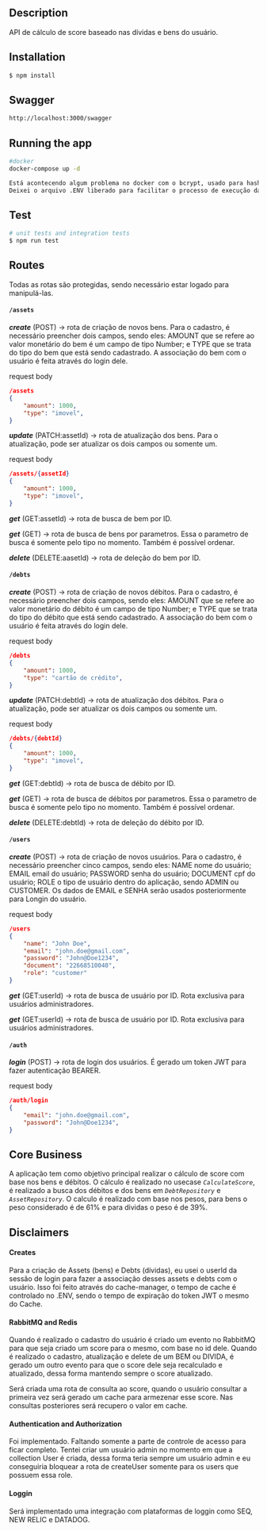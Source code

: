 ## Description

API de cálculo de score baseado nas dívidas e bens do usuário.

## Installation

```bash
$ npm install
```

## Swagger

```bash
http://localhost:3000/swagger
```

## Running the app

```bash
#docker
docker-compose up -d

Está acontecendo algum problema no docker com o bcrypt, usado para hash de senha, que está travando a subida da aplicação pelo docker. Para rodar a aplicação basta rodar o comando acima que irá subir o RabbitMQ e o Mongo via docker e rodar a aplicação via NPM RUN START
Deixei o arquivo .ENV liberado para facilitar o processo de execução da aplicação. 
```

## Test

```bash
# unit tests and integration tests
$ npm run test
```

## Routes
Todas as rotas são protegidas, sendo necessário estar logado para manipulá-las.

#### <code>/assets</code>

_**create**_ (POST) -> rota de criação de novos bens. Para o cadastro, é necessário preencher dois campos, sendo eles: AMOUNT que se refere ao valor monetário do bem é um campo de tipo Number; e TYPE que se trata do tipo do bem que está sendo cadastrado. A associação do bem com o usuário é feita através do login dele.

request body
```json
/assets
{
    "amount": 1000,
    "type": "imovel",
}
```

_**update**_ (PATCH:assetId) -> rota de atualização dos bens. Para o atualização, pode ser atualizar os dois campos ou somente um.

request body
```json
/assets/{assetId}
{
    "amount": 1000,
    "type": "imovel",
}
```

_**get**_ (GET:assetId) -> rota de busca de bem por ID. 

_**get**_ (GET) -> rota de busca de bens por parametros. Essa o parametro de busca é somente pelo tipo no momento. Também é possível ordenar.  

_**delete**_ (DELETE:aasetId) -> rota de deleção do bem por ID.  


#### <code>/debts</code>

_**create**_ (POST) -> rota de criação de novos débitos. Para o cadastro, é necessário preencher dois campos, sendo eles: AMOUNT que se refere ao valor monetário do débito é um campo de tipo Number; e TYPE que se trata do tipo do débito que está sendo cadastrado. A associação do bem com o usuário é feita através do login dele.

request body
```json
/debts
{
    "amount": 1000,
    "type": "cartão de crédito",
}
```

_**update**_ (PATCH:debtId) -> rota de atualização dos débitos. Para o atualização, pode ser atualizar os dois campos ou somente um.

request body
```json
/debts/{debtId}
{
    "amount": 1000,
    "type": "imovel",
}
```

_**get**_ (GET:debtId) -> rota de busca de débito por ID. 

_**get**_ (GET) -> rota de busca de débitos por parametros. Essa o parametro de busca é somente pelo tipo no momento. Também é possível ordenar.  

_**delete**_ (DELETE:debtId) -> rota de deleção do débito por ID.  

#### <code>/users</code>

_**create**_ (POST) -> rota de criação de novos usuários. Para o cadastro, é necessário preencher cinco campos, sendo eles: NAME nome do usuário; EMAIL email do usuário; PASSWORD senha do usuário; DOCUMENT cpf do usuário; ROLE o tipo de usuário dentro do aplicação, sendo ADMIN ou CUSTOMER. Os dados de EMAIL e SENHA serão usados posteriormente para Longin do usuário.

request body
```json
/users
{
    "name": "John Doe",
    "email": "john.doe@gmail.com",
    "password": "John@Doe1234",
    "document": "22668510040",
    "role": "customer"
}
```

_**get**_ (GET:userId) -> rota de busca de usuário por ID. Rota exclusiva para usuários administradores. 

_**get**_ (GET:userId) -> rota de busca de usuário por ID. Rota exclusiva para usuários administradores. 


#### <code>/auth</code>

_**login**_ (POST) -> rota de login dos usuários. É gerado um token JWT para fazer autenticação BEARER.

request body
```json
/auth/login
{
    "email": "john.doe@gmail.com",
    "password": "John@Doe1234",
}
```

## Core Business

A aplicação tem como objetivo principal realizar o cálculo de score com base nos bens e débitos. O cálculo é realizado no usecase _``CalculateScore``_, é realizado a busca dos débitos e dos bens em _``DebtRepository``_ e _``AssetRepository``_. O calculo é realizado com base nos pesos, para bens o peso considerado é de 61% e para dividas o peso é de 39%.

## Disclaimers

#### Creates

Para a criação de Assets (bens) e Debts (dívidas), eu usei o userId da sessão de login para fazer a associação desses assets e debts com o usuário. Isso foi feito através do cache-manager, o tempo de cache é controlado no .ENV, sendo o tempo de expiração do token JWT o mesmo do Cache.

#### RabbitMQ and Redis 

Quando é realizado o cadastro do usuário é criado um evento no RabbitMQ para que seja criado um score para o mesmo, com base no id dele. Quando é realizado o cadastro, atualização e delete de um BEM ou DIVIDA, é gerado um outro evento para que o score dele seja recalculado e atualizado, dessa forma mantendo sempre o score atualizado. 

Será criada uma rota de consulta ao score, quando o usuário consultar a primeira vez será gerado um cache para armezenar esse score. Nas consultas posteriores será recupero o valor em cache.

#### Authentication and Authorization

Foi implementado. Faltando somente a parte de controle de acesso para ficar completo. Tentei criar um usuário admin no momento em que a collection User é criada, dessa forma teria sempre um usuário admin e eu conseguiria bloquear a rota de createUser somente para os users que possuem essa role.

#### Loggin

Será implementado uma integração com plataformas de loggin como SEQ, NEW RELIC e DATADOG. 
